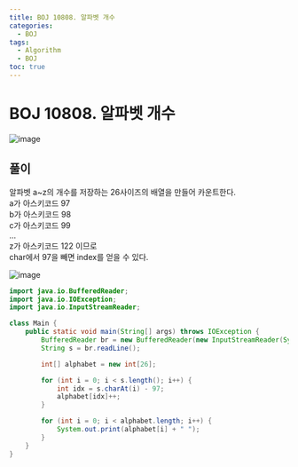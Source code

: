```yaml
---
title: BOJ 10808. 알파벳 개수
categories:
  - BOJ
tags:
  - Algorithm
  - BOJ
toc: true
---
```


# BOJ 10808. 알파벳 개수
![image](https://user-images.githubusercontent.com/39984656/135498405-0899186e-34b5-4b54-887e-567b6dc0cfd1.png)

## 풀이
알파벳 a~z의 개수를 저장하는 26사이즈의 배열을 만들어 카운트한다.  
a가 아스키코드 97  
b가 아스키코드 98  
c가 아스키코드 99  
    ...  
z가 아스키코드 122 이므로  
char에서 97을 빼면 index를 얻을 수 있다.  

![image](https://user-images.githubusercontent.com/39984656/135498777-45da4946-6737-4286-a546-6fa2b56d0792.png)  


```java
import java.io.BufferedReader;
import java.io.IOException;
import java.io.InputStreamReader;

class Main {
    public static void main(String[] args) throws IOException {
        BufferedReader br = new BufferedReader(new InputStreamReader(System.in));
        String s = br.readLine();

        int[] alphabet = new int[26];

        for (int i = 0; i < s.length(); i++) {
            int idx = s.charAt(i) - 97;
            alphabet[idx]++;
        }

        for (int i = 0; i < alphabet.length; i++) {
            System.out.print(alphabet[i] + " ");
        }
    }
}
```
